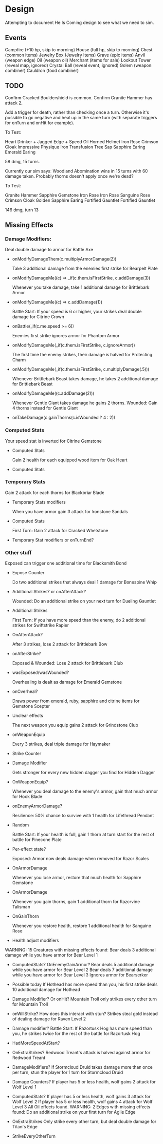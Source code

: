 # Design

Attempting to document He Is Coming design to see what we need to sim.

## Events
Campfire (+10 hp, skip to morning)
House (full hp, skip to morning)
Chest (common items)
Jewelry Box (Jewelry Items)
Grave (epic items)
Anvil (weapon edge)
Oil (weapon oil)
Merchant (items for sale)
Lookout Tower (reveal map, ignored)
Crystal Ball (reveal event, ignored)
Golem (weapon combiner)
Cauldron (food combiner)

## TODO

Confirm Cracked Bouldershield is common.
Confirm Granite Hammer has attack 2.

Add a trigger for death, rather than checking once a turn.  Otherwise it's
possible to go negative and heal up in the same turn (with separate triggers
for onTurn and onHit for example).


To Test:

Heart Drinker + Jagged Edge + Speed Oil
Horned Helmet
Iron Rose
Crimson Cloak
Impressive Physique
Iron Transfusion
Tree Sap
Sapphire Earing
Emerald Earing

58 dmg, 15 turns.

Currently our sim says:
Woodland Abomination wins in 15 turns with 60 damage taken.
Probably thorns doesn't apply once we're dead?


To Test:

Granite Hammer
Sapphire Gemstone
Iron Rose
Iron Rose
Sanguine Rose
Crimson Cloak
Golden Sapphire Earing
Fortified Gauntlet
Fortified Gauntlet

146 dmg, turn 13


## Missing Effects

### Damage Modifiers:
  Deal double damage to armor for Battle Axe
- onModifyDamageThem(c.multiplyArmorDamage(2))

  Take 3 additional damage from the enemies first strike for Bearpelt Plate
- onModifyDamageMe((c) => _if(c.them.isFirstStrike, c.addDamage(3))

  Whenever you take damage, take 1 additional damage for Brittlebark Armor
- onModifyDamageMe((c) => c.addDamage(1))

  Battle Start: If your speed is 6 or higher, your strikes deal double damage for Citrine Crown
- onBattle(_if(c.me.speed >= 6))

  Enemies first strike ignores armor for Phantom Armor
- onModifyDamageMe(_if(c.them.isFirstStrike, c.ignoreArmor))

  The first time the enemy strikes, their damage is halved for Protecting Charm
- onModifyDamageMe(_if(c.them.isFirstStrike, c.multiplyDamage(.5)))

  Whenever Brittlebark Beast takes damage, he takes 2 additional damage for Brittlebark Beast
- onModifyDamageMe((c.addDamage(2)))

  Whenever Gentle Giant takes damage he gains 2 thorns.  Wounded: Gain 4 thorns instead for Gentle Giant
- onTakeDamage(c.gainThorns(c.isWounded ? 4 : 2))

### Computed Stats
  Your speed stat is inverted for Citrine Gemstone
- Computed Stats

  Gain 2 health for each equipped wood item for Oak Heart
- Computed Stats


### Temporary Stats
  Gain 2 attack for each thorns for Blackbriar Blade
- Temporary Stats modifiers

  When you have armor gain 3 attack for Ironstone Sandals
- Computed Stats

  First Turn: Gain 2 attack for Cracked Whetstone
- Temporary Stat modifiers or onTurnEnd?


### Other stuff

  Exposed can trigger one additional time for Blacksmith Bond
- Expose Counter

  Do two additional strikes that always deal 1 damage for Bonespine Whip
- Additional Strikes?  or onAfterAttack?

  Wounded: Do an additional strike on your next turn for Dueling Gauntlet
- Additional Strikes

  First Turn: If you have more speed than the enemy, do 2 additional strikes for Swiftstrike Rapier
- OnAfterAttack?

  After 3 strikes, lose 2 attack for Brittlebark Bow
- onAfterStrike?

  Exposed & Wounded: Lose 2 attack for Brittlebark Club
- wasExposed/wasWounded?

  Overhealing is dealt as damage for Emerald Gemstone
- onOverheal?

  Draws power from emerald, ruby, sapphire and citrine items for Gemstone Scepter
- Unclear effects

  The next weapon you equip gains 2 attack for Grindstone Club
- onWeaponEquip

  Every 3 strikes, deal triple damage for Haymaker
- Strike Counter
- Damage Modifier

  Gets stronger for every new hidden dagger you find for Hidden Dagger
- OnWeaponEquip?

  Whenever you deal damage to the enemy's armor, gain that much armor for Hook Blade
- onEnemyArmorDamage?

  Resilience: 50% chance to survive with 1 health for Lifethread Pendant
- Random

  Battle Start: If your health is full, gain 1 thorn at turn start for the rest of battle for Pinecone Plate
- Per-effect state?

  Exposed: Armor now deals damage when removed for Razor Scales
- OnArmorDamage

  Whenever you lose armor, restore that much health for Sapphire Gemstone
- OnArmorDamage

  Whenever you gain thorns, gain 1 additional thorn for Razorvine Talisman
- OnGainThorn

  Whenever you restore health, restore 1 additional health for Sanguine Rose
- Health adjust modifiers


WARNING: 15 Creatures with missing effects found:
  Bear deals 3 additional damage while you have armor for Bear Level 1
- ComputedStats?  OnEnemyGainArmor?
  Bear deals 5 additional damage while you have armor for Bear Level 2
  Bear deals 7 additional damage while you have armor for Bear Level 3
  Ignores armor for Bearserker

- Possible today
  If Hothead has more speed than you, his first strike deals 10 additional damage for Hothead
- Damage Modifier?  Or onHit?
  Mountain Troll only strikes every other turn for Mountain Troll
- onWillStrike?  How does this interact with stun?
  Strikes steal gold instead of dealing damage for Raven Level 2
- Damage modifier?
  Battle Start: If Razortusk Hog has more speed than you, he strikes twice for the rest of the battle for Razortusk Hog
- HadMoreSpeedAtStart?
- OnExtraStrikes?
  Redwood Treant's attack is halved against armor for Redwood Treant
- DamageModifiers?
  If Stormcloud Druid takes damage more than once per turn, stun the player for 1 turn for Stormcloud Druid
- Damage Counters?
  If player has 5 or less health, wolf gains 2 attack for Wolf Level 1
- ComputedStats?
  If player has 5 or less health, wolf gains 3 attack for Wolf Level 2
  If player has 5 or less health, wolf gains 4 attack for Wolf Level 3
All Oil effects found.
WARNING: 2 Edges with missing effects found:
  Do an additional strike on your first turn for Agile Edge
- OnExtraStrikes
  Only strike every other turn, but deal double damage for Titan's Edge
- StrikeEveryOtherTurn